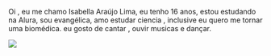 Oi , eu me chamo Isabella Araújo Lima,
eu tenho 16 anos,
estou estudando na Alura,
sou evangélica, 
amo estudar ciencia , inclusive eu quero me tornar uma biomédica.
eu gosto de cantar , ouvir musicas e dançar.


![](https://media1.tenor.com/m/P9uT4sLRFx8AAAAd/lee-know-minho.gif)
